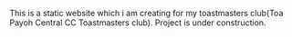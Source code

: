 This is a static website which i am creating for my toastmasters club(Toa Payoh Central CC Toastmasters club). 
Project is under construction.

